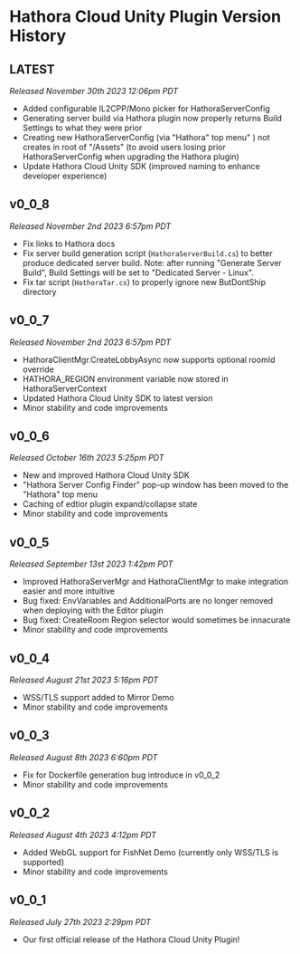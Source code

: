 # Hathora Cloud Unity Plugin Version History

## LATEST
*Released November 30th 2023 12:06pm PDT*

* Added configurable IL2CPP/Mono picker for HathoraServerConfig
* Generating server build via Hathora plugin now properly returns Build Settings to what they were prior
* Creating new HathoraServerConfig (via "Hathora" top menu" ) not creates in root of "/Assets" (to avoid users losing prior HathoraServerConfig when upgrading the Hathora plugin)
* Update Hathora Cloud Unity SDK (improved naming to enhance developer experience)

## v0_0_8
*Released November 2nd 2023 6:57pm PDT*

* Fix links to Hathora docs
* Fix server build generation script (`HathoraServerBuild.cs`) to better produce dedicated server build. Note: after running "Generate Server Build", Build Settings will be set to "Dedicated Server - Linux".
* Fix tar script (`HathoraTar.cs`) to properly ignore new ButDontShip directory

## v0_0_7
*Released November 2nd 2023 6:57pm PDT*

* HathoraClientMgr.CreateLobbyAsync now supports optional roomId override
* HATHORA_REGION environment variable now stored in HathoraServerContext
* Updated Hathora Cloud Unity SDK to latest version
* Minor stability and code improvements

## v0_0_6
*Released October 16th 2023 5:25pm PDT*

* New and improved Hathora Cloud Unity SDK
* "Hathora Server Config Finder" pop-up window has been moved to the "Hathora" top menu
* Caching of edtior plugin expand/collapse state
* Minor stability and code improvements

## v0_0_5
*Released September 13st 2023 1:42pm PDT*

* Improved HathoraServerMgr and HathoraClientMgr to make integration easier and more intuitive 
* Bug fixed: EnvVariables and AdditionalPorts are no longer removed when deploying with the Editor plugin
* Bug fixed: CreateRoom Region selector would sometimes be innacurate
* Minor stability and code improvements

## v0_0_4
*Released August 21st 2023 5:16pm PDT*

* WSS/TLS support added to Mirror Demo
* Minor stability and code improvements

## v0_0_3
*Released August 8th 2023 6:60pm PDT*

* Fix for Dockerfile generation bug introduce in v0_0_2
* Minor stability and code improvements

## v0_0_2
*Released August 4th 2023 4:12pm PDT*

* Added WebGL support for FishNet Demo (currently only WSS/TLS is supported)
* Minor stability and code improvements

## v0_0_1
*Released July 27th 2023 2:29pm PDT*

* Our first official release of the Hathora Cloud Unity Plugin!